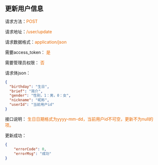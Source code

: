 ## 更新用户信息

<p>请求方法：<span style="color:#e96900">POST</span></p>
<p>请求地址：<span style="color:#e96900">/user/update</span></p>
<p>请求数据格式：<span style="color:#e96900">application/json</span></p>
<p>需要access_token： <span style="color:#e96900">是</span></p>
<p>需要管理员权限： <span style="color:#e96900">否</span></p>
<p></p>

请求体json：
```json
{
  "birthday": "生日",
  "brief": "简介",
  "gender": "性别，1：男，0：女",
  "nickname": "昵称",
  "userId": "当前用户id"
}
```

<p>接口说明：<span style="color:#e96900">
生日日期格式为yyyy-mm-dd，当前用户id不可空，更新不为null的项。
</span></p>

更新成功：
```json
{  
	"errorCode": 0,  
	"errorMsg": "成功"
}
```
